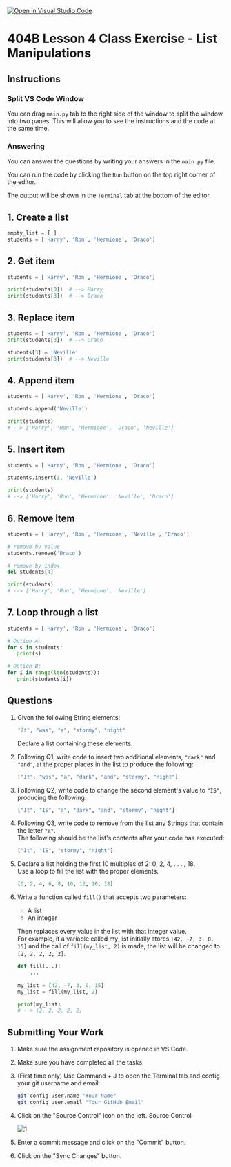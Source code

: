 [![Open in Visual Studio Code](https://classroom.github.com/assets/open-in-vscode-2e0aaae1b6195c2367325f4f02e2d04e9abb55f0b24a779b69b11b9e10269abc.svg)](https://classroom.github.com/online_ide?assignment_repo_id=18219251&assignment_repo_type=AssignmentRepo)
# 404B Lesson 4 Class Exercise - List Manipulations

## Instructions

### Split VS Code Window

You can drag `main.py` tab to the right side of the window to split the window into two panes. This will allow you to see the instructions and the code at the same time.

### Answering

You can answer the questions by writing your answers in the `main.py` file.

You can run the code by clicking the `Run` button on the top right corner of the editor.

The output will be shown in the `Terminal` tab at the bottom of the editor.

## 1. Create a list

```python
empty_list = [ ]
students = ['Harry', 'Ron', 'Hermione', 'Draco']
```

## 2. Get item

```python
students = ['Harry', 'Ron', 'Hermione', 'Draco']

print(students[0])  # --> Harry
print(students[3])  # --> Draco
```

## 3. Replace item

```python
students = ['Harry', 'Ron', 'Hermione', 'Draco']
print(students[3])  # --> Draco

students[3] = 'Neville'
print(students[3])  # --> Neville
```

## 4. Append item

```python
students = ['Harry', 'Ron', 'Hermione', 'Draco']

students.append('Neville')

print(students)  
# --> ['Harry', 'Ron', 'Hermione', 'Draco', 'Neville']
```

## 5. Insert item

```python
students = ['Harry', 'Ron', 'Hermione', 'Draco']

students.insert(3, 'Neville')

print(students)
# --> ['Harry', 'Ron', 'Hermione', 'Neville', 'Draco']
```

## 6. Remove item

```python
students = ['Harry', 'Ron', 'Hermione', 'Neville', 'Draco']

# remove by value
students.remove('Draco')  

# remove by index
del students[4]      

print(students)
# --> ['Harry', 'Ron', 'Hermione', 'Neville']
```

## 7. Loop through a list

```python
students = ['Harry', 'Ron', 'Hermione', 'Draco']

# Option A:
for s in students:
   print(s)

# Option B:
for i in range(len(students)):
   print(students[i])
```

## Questions

1. Given the following String elements:

    ```python
    "It", "was", "a", "stormy", "night"
    ```

   Declare a list containing these elements.

2. Following Q1, write code to insert two additional elements, `"dark"` and `"and"`, at the proper places in the list to produce the following:

    ```python
    ["It", "was", "a", "dark", "and", "stormy", "night"]
    ```

3. Following Q2, write code to change the second element's value to `"IS"`, producing the following:

   ```python
   ["It", "IS", "a", "dark", "and", "stormy", "night"]
   ```

4. Following Q3, write code to remove from the list any Strings that contain the letter `"a"`.\
   The following should be the list's contents after your code has executed:

   ```python
   ["It", "IS", "stormy", "night"]
   ```

5. Declare a list holding the first 10 multiples of 2: 0, 2, 4, . . . , 18.\
Use a loop to fill the list with the proper elements.

   ```python
   [0, 2, 4, 6, 8, 10, 12, 16, 18]
   ```

6. Write a function called `fill()` that accepts two parameters:
   - A list
   - An integer

   Then replaces every value in the list with that integer value.\
    For example, if a variable called my_list initially stores `[42, -7, 3, 0, 15]` and the call of `fill(my_list, 2)` is made, the list will be changed to `[2, 2, 2, 2, 2]`.

   ```python
   def fill(...):
       ...
       
   my_list = [42, -7, 3, 0, 15]
   my_list = fill(my_list, 2)
   
   print(my_list)
   # --> [2, 2, 2, 2, 2]
   ```

## Submitting Your Work

1. Make sure the assignment repository is opened in VS Code.

2. Make sure you have completed all the tasks.

3. (First time only)
Use Command + J to open the Terminal tab and config your git username and email:

    ```bash
    git config user.name "Your Name"
    git config user.email "Your GitHub Email"
    ```

4. Click on the "Source Control" icon on the left. Source Control

    ![1](https://github.com/BlueinnoClassroom/404B-L2.1-Template/assets/155412668/2c31026e-c14d-484f-bb9e-dc87189a0216)

5. Enter a commit message and click on the "Commit" button.

6. Click on the "Sync Changes" button.
